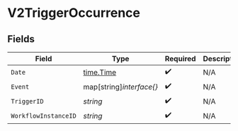 # V2TriggerOccurrence


## Fields

| Field                                     | Type                                      | Required                                  | Description                               |
| ----------------------------------------- | ----------------------------------------- | ----------------------------------------- | ----------------------------------------- |
| `Date`                                    | [time.Time](https://pkg.go.dev/time#Time) | :heavy_check_mark:                        | N/A                                       |
| `Event`                                   | map[string]*interface{}*                  | :heavy_check_mark:                        | N/A                                       |
| `TriggerID`                               | *string*                                  | :heavy_check_mark:                        | N/A                                       |
| `WorkflowInstanceID`                      | *string*                                  | :heavy_check_mark:                        | N/A                                       |